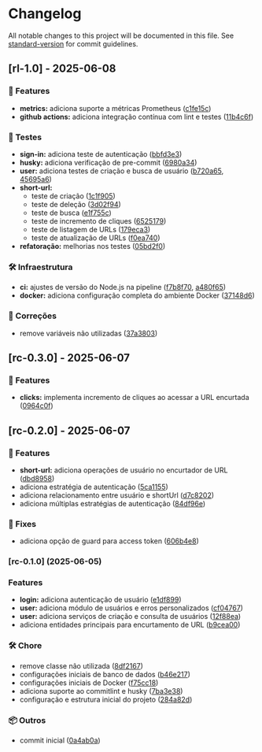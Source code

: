 # Changelog

All notable changes to this project will be documented in this file. See [standard-version](https://github.com/conventional-changelog/standard-version) for commit guidelines.

## [rl-1.0] - 2025-06-08

### 🚀 Features

- **metrics:** adiciona suporte a métricas Prometheus ([c1fe15c](https://github.com/Mateus0808/url-shortener/commit/c1fe15c))
- **github actions:** adiciona integração contínua com lint e testes ([11b4c6f](https://github.com/Mateus0808/url-shortener/commit/11b4c6f))

### 🧪 Testes

- **sign-in:** adiciona teste de autenticação ([bbfd3e3](https://github.com/Mateus0808/url-shortener/commit/bbfd3e3))
- **husky:** adiciona verificação de pre-commit ([6980a34](https://github.com/Mateus0808/url-shortener/commit/6980a34))
- **user:** adiciona testes de criação e busca de usuário ([b720a65](https://github.com/Mateus0808/url-shortener/commit/b720a65), [45695a6](https://github.com/Mateus0808/url-shortener/commit/45695a6))
- **short-url:**
  - teste de criação ([1c1f905](https://github.com/Mateus0808/url-shortener/commit/1c1f905))
  - teste de deleção ([3d02f94](https://github.com/Mateus0808/url-shortener/commit/3d02f94))
  - teste de busca ([e1f755c](https://github.com/Mateus0808/url-shortener/commit/e1f755c))
  - teste de incremento de cliques ([6525179](https://github.com/Mateus0808/url-shortener/commit/6525179))
  - teste de listagem de URLs ([179eca3](https://github.com/Mateus0808/url-shortener/commit/179eca3))
  - teste de atualização de URLs ([f0ea740](https://github.com/Mateus0808/url-shortener/commit/f0ea740))
- **refatoração:** melhorias nos testes ([05bd2f0](https://github.com/Mateus0808/url-shortener/commit/05bd2f0))

### 🛠️ Infraestrutura

- **ci:** ajustes de versão do Node.js na pipeline ([f7b8f70](https://github.com/Mateus0808/url-shortener/commit/f7b8f70), [a480f65](https://github.com/Mateus0808/url-shortener/commit/a480f65))
- **docker:** adiciona configuração completa do ambiente Docker ([37148d6](https://github.com/Mateus0808/url-shortener/commit/37148d6))

### 🧹 Correções

- remove variáveis não utilizadas ([37a3803](https://github.com/Mateus0808/url-shortener/commit/37a3803))


## [rc-0.3.0] - 2025-06-07

### 🚀 Features

- **clicks:** implementa incremento de cliques ao acessar a URL encurtada ([0964c0f](https://github.com/Mateus0808/url-shortener/commit/0964c0f))


## [rc-0.2.0] - 2025-06-07

### 🚀 Features

- **short-url:** adiciona operações de usuário no encurtador de URL ([dbd8958](https://github.com/Mateus0808/url-shortener/commit/dbd8958))
- adiciona estratégia de autenticação ([5ca1155](https://github.com/Mateus0808/url-shortener/commit/5ca1155))
- adiciona relacionamento entre usuário e shortUrl ([d7c8202](https://github.com/Mateus0808/url-shortener/commit/d7c8202))
- adiciona múltiplas estratégias de autenticação ([84df96e](https://github.com/Mateus0808/url-shortener/commit/84df96e))

### 🐛 Fixes

- adiciona opção de guard para access token ([606b4e8](https://github.com/Mateus0808/url-shortener/commit/606b4e8))

### [rc-0.1.0] (2025-06-05)

### Features
- **login:** adiciona autenticação de usuário ([e1df899](https://github.com/Mateus0808/url-shortener/commit/e1df8999ea5a46fc69f0ad8b375444f2cf1007f0))
- **user:** adiciona módulo de usuários e erros personalizados ([cf04767](https://github.com/Mateus0808/url-shortener/commit/cf047671a6b84726be6b49c13fdddd2812804392))
- **user:** adiciona serviços de criação e consulta de usuários ([12f88ea](https://github.com/Mateus0808/url-shortener/commit/12f88ea18d5bc47b9f3e0f10b9525231b22a4a00))
- adiciona entidades principais para encurtamento de URL ([b9cea00](https://github.com/Mateus0808/url-shortener/commit/b9cea00ee935e6c6bb1a872f5671cd32bcd09d66))

### 🛠 Chore

- remove classe não utilizada ([8df2167](https://github.com/Mateus0808/url-shortener/commit/8df2167))
- configurações iniciais de banco de dados ([b46e217](https://github.com/Mateus0808/url-shortener/commit/b46e217))
- configurações iniciais de Docker ([f75cc18](https://github.com/Mateus0808/url-shortener/commit/f75cc18))
- adiciona suporte ao commitlint e husky ([7ba3e38](https://github.com/Mateus0808/url-shortener/commit/7ba3e38))
- configuração e estrutura inicial do projeto ([284a82d](https://github.com/Mateus0808/url-shortener/commit/284a82d))

### 📦 Outros

- commit inicial ([0a4ab0a](https://github.com/Mateus0808/url-shortener/commit/0a4ab0a))